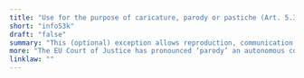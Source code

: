 ```yaml
---
title: "Use for the purpose of caricature, parody or pastiche (Art. 5.3(k) InfoSoc)"
short: "info53k"
draft: "false"
summary: "This (optional) exception allows reproduction, communication to the public or making available to the public - by any user, of works, for the purpose u of caricature, parody or pastiche."
more: "The EU Court of Justice has pronounced ‘parody’ an autonomous concept of EU law in Deckmyn (Case C‑201/13). The essential characteristics of parody are i) to evoke an existing work while being noticeably different from it and ii) to constitute an expression of humour or mockery. The concept of ‘parody’ is not subject to the conditions that the parody should display an original character of its own, other than that of displaying noticeable differences with respect to the original parodied work; that it could reasonably be attributed to a person other than the author of the original work itself; that it should relate to the original work itself or mention the source of the parodied work."
linklaw: ""
---
```

